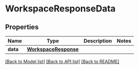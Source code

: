 # WorkspaceResponseData

## Properties
Name | Type | Description | Notes
------------ | ------------- | ------------- | -------------
**data** | [**WorkspaceResponse**](WorkspaceResponse.md) |  | 

[[Back to Model list]](../README.md#documentation-for-models) [[Back to API list]](../README.md#documentation-for-api-endpoints) [[Back to README]](../README.md)

